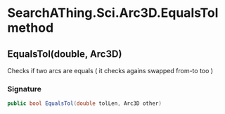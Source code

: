 # SearchAThing.Sci.Arc3D.EqualsTol method
## EqualsTol(double, Arc3D)
Checks if two arcs are equals ( it checks agains swapped from-to too )

### Signature
```csharp
public bool EqualsTol(double tolLen, Arc3D other)
```
